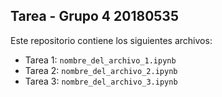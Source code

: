 ## Tarea - Grupo 4 20180535
Este repositorio contiene los siguientes archivos:
- Tarea 1: `nombre_del_archivo_1.ipynb`
- Tarea 2: `nombre_del_archivo_2.ipynb`
- Tarea 3: `nombre_del_archivo_3.ipynb`
